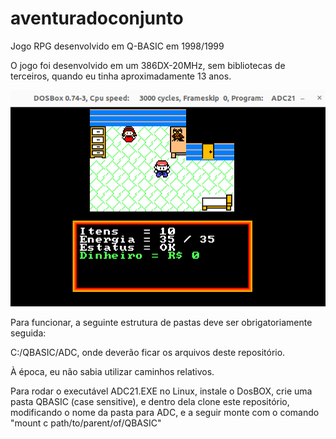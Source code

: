 # aventuradoconjunto
Jogo RPG desenvolvido em Q-BASIC em 1998/1999

O jogo foi desenvolvido em um 386DX-20MHz, sem bibliotecas de terceiros, quando eu tinha aproximadamente 13 anos.

![Screenshot](/GITHUB/jogoexecutando.png)

Para funcionar, a seguinte estrutura de pastas deve ser obrigatoriamente seguida:

C:/QBASIC/ADC, onde deverão ficar os arquivos deste repositório.

À época, eu não sabia utilizar caminhos relativos.

Para rodar o executável ADC21.EXE no Linux, instale o DosBOX, crie uma pasta QBASIC (case sensitive), e
dentro dela clone este repositório, modificando o nome da pasta para ADC, e a
seguir monte com o comando "mount c path/to/parent/of/QBASIC"

